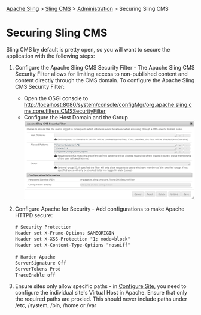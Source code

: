 [Apache Sling](https://sling.apache.org) > [Sling CMS](https://github.com/apache/sling-org-apache-sling-app-cms) > [Administration](administration.md) > Securing Sling CMS

# Securing Sling CMS

Sling CMS by default is pretty open, so you will want to secure the application with the following steps:

 1. Configure the Apache Sling CMS Security Filter - The Apache Sling CMS Security Filter  allows for limiting access to non-published content and content directly through the CMS domain. To configure the Apache Sling CMS Security Filter:
    - Open the OSGi console to [http://localhost:8080/system/console/configMgr/org.apache.sling.cms.core.filters.CMSSecurityFilter](http://localhost:8080/system/console/configMgr/org.apache.sling.cms.core.filters.CMSSecurityFilter)
    - Configure the Host Domain and the Group
       ![Configure Security Filter](img/configure-security-filter.png)
 2. Configure Apache for Security - Add configurations to make Apache HTTPD secure:
    
        # Security Protection
        Header set X-Frame-Options SAMEORIGIN
        Header set X-XSS-Protection "1; mode=block"
        Header set X-Content-Type-Options "nosniff"
        
        # Harden Apache
        ServerSignature Off
        ServerTokens Prod
        TraceEnable off
        
 3. Ensure sites only allow specific paths - in [Configure Site](configure-site.md), you need to configure the individual site's Virtual Host in Apache. Ensure that only the required paths are proxied. This should never include paths under /etc, /system, /bin, /home or /var
 
 